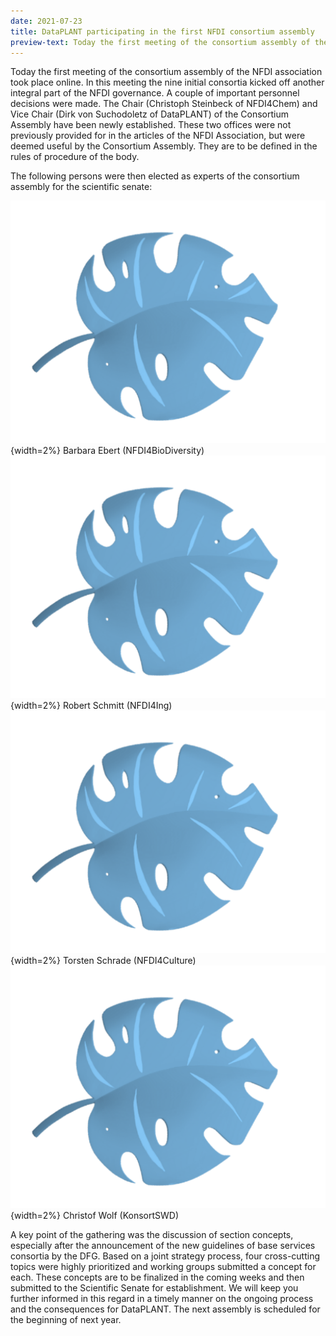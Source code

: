 ```yaml
---
date: 2021-07-23
title: DataPLANT participating in the first NFDI consortium assembly
preview-text: Today the first meeting of the consortium assembly of the NFDI association took place online. In this meeting the nine initial consortia kicked off another integral part of the NFDI governance. A couple of important personnel decisions were made. The Chair (Christoph Steinbeck of NFDI4Chem) and Vice Chair (Dirk von Suchodoletz of DataPLANT) of the Consortium Assembly have been newly established. These two offices were not previously provided for in the articles of the NFDI Association, but were...
---
```


Today the first meeting of the consortium assembly of the NFDI association took place online. In this meeting the nine initial consortia kicked off another integral part of the NFDI governance. A couple of important personnel decisions were made. The Chair (Christoph Steinbeck of NFDI4Chem) and Vice Chair (Dirk von Suchodoletz of DataPLANT) of the Consortium Assembly have been newly established. These two offices were not previously provided for in the articles of the NFDI Association, but were deemed useful by the Consortium Assembly. They are to be defined in the rules of procedure of the body.

The following persons were then elected as experts of the consortium assembly for the scientific senate:

![Blattblau](../../images/Emojis/Blattblau.svg){width=2%} Barbara Ebert (NFDI4BioDiversity)
![Blattblau](../../images/Emojis/Blattblau.svg){width=2%} Robert Schmitt (NFDI4Ing)
![Blattblau](../../images/Emojis/Blattblau.svg){width=2%} Torsten Schrade (NFDI4Culture)
![Blattblau](../../images/Emojis/Blattblau.svg){width=2%} Christof Wolf (KonsortSWD)

A key point of the gathering was the discussion of section concepts, especially after the announcement of the new guidelines of base services consortia by the DFG. Based on a joint strategy process, four cross-cutting topics were highly prioritized and working groups submitted a concept for each. These concepts are to be finalized in the coming weeks and then submitted to the Scientific Senate for establishment. We will keep you further informed in this regard in a timely manner on the ongoing process and the consequences for DataPLANT. The next assembly is scheduled for the beginning of next year.

 




